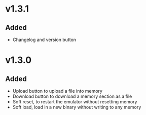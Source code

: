 <!--

Add new features here, everything will be added at the end to the changelog when a new release is made

# vX.X.X
## Added

## Changed

## Deleted

-->

# v1.3.1

## Added
- Changelog and version button

# v1.3.0

## Added
- Upload button to upload a file into memory
- Download button to download a memory section as a file
- Soft reset, to restart the emulator without resetting memory
- Soft load, load in a new binary without writing to any memory
